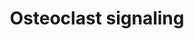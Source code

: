 ---
annotations:
- id: PW:0000003
  parent: signaling pathway
  type: Pathway Ontology
  value: signaling pathway
- id: PW:0000650
  parent: signaling pathway
  type: Pathway Ontology
  value: signaling pathway pertinent to development
- id: CL:0000092
  parent: animal cell
  type: Cell Type Ontology
  value: osteoclast
authors:
- MaintBot
- Egonw
- Fehrhart
- Eweitz
description: ''
last-edited: 2021-05-24
organisms:
- Pan troglodytes
redirect_from:
- /index.php/Pathway:WP890
- /instance/WP890
- /instance/WP890_rr118074
revision: r118074
schema-jsonld:
- '@context': https://schema.org/
  '@id': https://wikipathways.github.io/pathways/WP890.html
  '@type': Dataset
  creator:
    '@type': Organization
    name: WikiPathways
  description: ''
  keywords:
  - ATP6V1G1
  - CTSK
  - Ca2+
  - GPR68
  - H+
  - IFNAR1
  - ITGB3
  - LOC473183
  - Na+
  - PDGFB
  - Pi
  - SLC9A1
  - SPP1
  - TNFRSF11A
  - TNFRSF11B
  - TNFSF11
  - TRPV5
  license: CC0
  name: Osteoclast signaling
seo: CreativeWork
title: Osteoclast signaling
wpid: WP890
---